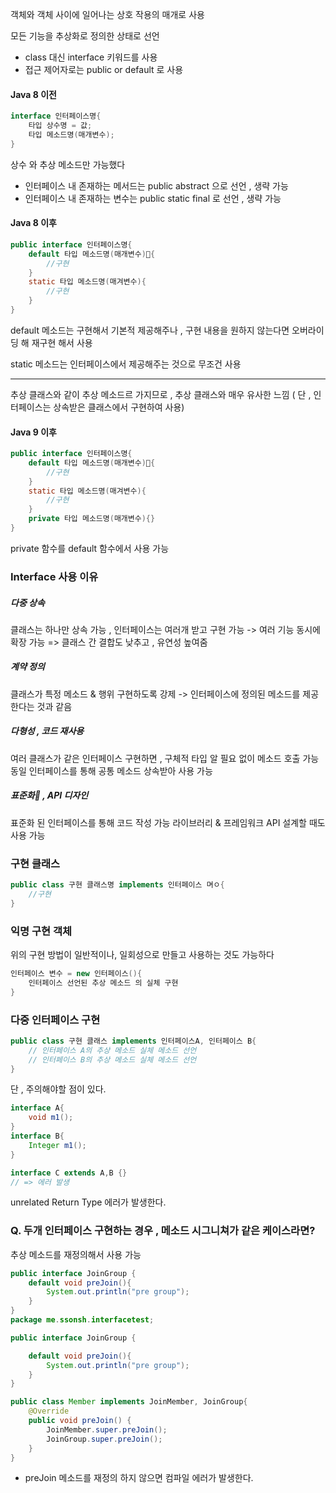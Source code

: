 

객체와 객체 사이에 일어나는 상호 작용의 매개로 사용

모든 기능을 추상화로 정의한 상태로 선언
- class 대신 interface 키워드를 사용
- 접근 제어자로는 public or default 로 사용

#### Java 8 이전

```java
interface 인터페이스명{
	타입 상수명 = 값;
	타입 메소드명(매개변수);	
}
```

상수 와 추상 메소드만 가능했다

- 인터페이스 내 존재하는 메서드는 public abstract 으로 선언 , 생략 가능
- 인터페이스 내 존재하는 변수는 public static final 로 선언 , 생략 가능

#### Java 8 이후

```java
public interface 인터페이스명{
	default 타입 메소드명(매개변수){
		//구현
	}
	static 타입 메소드명(매겨변수){
		//구현
	}
}
```

default 메소드는 구현해서 기본적 제공해주나 , 
구현 내용을 원하지 않는다면 오버라이딩 해 재구현 해서 사용

static 메소드는 인터페이스에서 제공해주는 것으로 무조건 사용

---
추상 클래스와 같이 추상 메소드르 가지므로 , 추상 클래스와 매우 유사한 느낌
( 단 , 인터페이스는 상속받은 클래스에서 구현하여 사용)

#### Java 9 이후
```java
public interface 인터페이스명{
	default 타입 메소드명(매개변수){
		//구현
	}
	static 타입 메소드명(매겨변수){
		//구현
	}
	private 타입 메소드명(매개변수){}
}
```
private 함수를 default 함수에서 사용 가능

### Interface 사용 이유

##### 다중 상속
클래스는 하나만 상속 가능 , 인터페이스는 여러개 받고 구현 가능
-> 여러 기능 동시에 확장 가능
=> 클래스 간 결합도 낮추고 , 유연성 높여줌

##### 계약 정의
클래스가 특정 메소드 & 행위 구현하도록 강제
-> 인터페이스에 정의된 메소드를 제공한다는 것과 같음

##### 다형성 , 코드 재사용
여러 클래스가 같은 인터페이스 구현하면 , 구체적 타입 알 필요 없이 메소드 호출 가능
동일 인터페이스를 통해 공통 메소드 상속받아 사용 가능

##### 표준화 , API 디자인
표준화 된 인터페이스를 통해 코드 작성 가능
라이브러리 & 프레임워크 API 설계할 때도 사용 가능

### 구현 클래스

```java
public class 구현 클래스명 implements 인터페이스 며ㅇ{
	//구현
}
```

### 익명 구현 객체

위의 구현 방법이 일반적이나,
일회성으로 만들고 사용하는 것도 가능하다
```java
인터페이스 변수 = new 인터페이스(){
	인터페이스 선언된 추상 메소드 의 실체 구현
}
```

### 다중 인터페이스 구현
```java
public class 구현 클래스 implements 인터페이스A, 인터페이스 B{
	// 인터페이스 A의 추상 메소드 실체 메소드 선언
	// 인터페이스 B의 추상 메소드 실체 메소드 선언
} 
```

단 , 주의해야할 점이 있다.
```java
interface A{
	void m1();
}
interface B{
	Integer m1();
}

interface C extends A,B {}
// => 에러 발생
```

unrelated Return Type 에러가 발생한다.

### Q. 두개 인터페이스 구현하는 경우 , 메소드 시그니쳐가 같은 케이스라면?

추상 메소드를 재정의해서 사용 가능

```java
public interface JoinGroup {
    default void preJoin(){
        System.out.println("pre group");
    }
}
package me.ssonsh.interfacetest;

public interface JoinGroup {

    default void preJoin(){
        System.out.println("pre group");
    }
}

public class Member implements JoinMember, JoinGroup{
    @Override
    public void preJoin() {
        JoinMember.super.preJoin();
        JoinGroup.super.preJoin();
    }
}
```

- preJoin 메소드를 재정의 하지 않으면 컴파일 에러가 발생한다.
